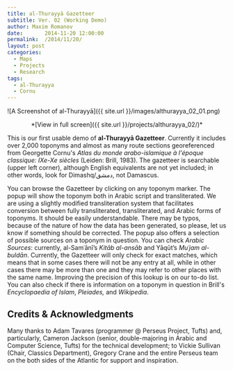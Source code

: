 ```yaml
---
title: al-Thurayyā Gazetteer
subtitle: Ver. 02 (Working Demo)
author: Maxim Romanov
date:       2014-11-20 12:00:00
permalink:	/2014/11/20/
layout: post
categories:
  - Maps
  - Projects
  - Research
tags:
  - al-Thurayya
  - Cornu
---
```


![A Screenshot of al-Thurayyā]({{ site.url }}/images/althurayya_02_01.png)

<center>*[View in full screen]({{ site.url }}/projects/althurayya_02/)*</center>

This is our first usable demo of **al-Thurayyā Gazetteer**. Currently it includes over 2,000 toponyms and almost as many route sections georeferenced from Georgette Cornu's *Atlas du monde arabo-islamique à l'époque classique: IXe-Xe siècles* (Leiden: Brill, 1983). The gazetteer is searchable (upper left corner), although English equivalents are not yet included; in other words, look for Dimashq/دمشق, not Damascus.

You can browse the Gazetteer by clicking on any toponym marker. The popup will show the toponym both in Arabic script and transliterated. We are using a slightly modified transliteration system that facilitates conversion between fully transliterated, transliterated, and Arabic forms of toponyms. It should be easily understandable. There may be typos, because of the nature of how the data has been generated, so please, let us know if something should be corrected. The popup also offers a selection of possible sources on a toponym in question. You can check *Arabic Sources*: currently, al-Samʿānī’s *Kitāb al-ansāb* and Yāqūt’s *Muʿjam al-buldān*. Currently, the Gazetteer will only check for exact matches, which means that in some cases there will not be any entry at all, while in other cases there may be more than one and they may refer to other places with the same name. Improving the precision of this lookup is on our to-do list. You can also check if there is information on a toponym in question in Brill's *Encyclopaedia of Islam*, *Pleiades,* and *Wikipedia*.

## Credits & Acknowledgments

Many thanks to Adam Tavares (programmer @ Perseus Project, Tufts) and, particularly, Cameron Jackson (senior, double-majoring in Arabic and Computer Science, Tufts) for the technical development; to Vickie Sullivan (Chair, Classics Department), Gregory Crane and the entire Perseus team on the both sides of the Atlantic for support and inspiration.